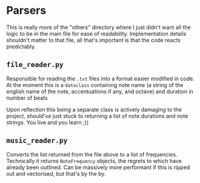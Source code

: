 # Parsers
This is really more of the "others" directory where I just didn't want all the logic to be in the main file for ease of readability. Implementation details shouldn't matter to that file, all that's important is that the code reacts predictably.

## `file_reader.py`
Responsible for reading the `.txt` files into a format easier modified in code. At the moment this is a `dataclass` containing note name (a string of the english name of the note, accentuations if any, and octave) and duration in number of beats

Upon reflection this being a separate class is actively damaging to the project, should've just stuck to returning a list of note durations and note strings. You live and you learn ;))

## `music_reader.py`
Converts the list returned from the file above to a list of frequencies. Technically it returns `NoteFrequency` objects, the regrets to which have already been outlined. Can be massively more performant if this is ripped out and vectorised, but that's by the by.